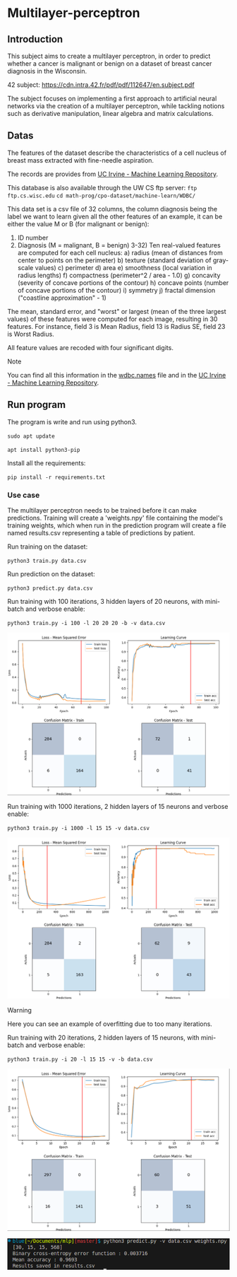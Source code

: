 # Multilayer-perceptron

## Introduction
This subject aims to create a multilayer perceptron, in order to predict whether a cancer is malignant or benign on a dataset of breast cancer diagnosis in the Wisconsin.

42 subject: https://cdn.intra.42.fr/pdf/pdf/112647/en.subject.pdf

The subject focuses on implementing a first approach to artificial neural networks via the creation of a multilayer perceptron, while tackling notions such as derivative manipulation, linear algebra and matrix calculations.

## Datas
The features of the dataset describe the characteristics of a cell nucleus of breast mass extracted with fine-needle aspiration.

The records are provides from [UC Irvine - Machine Learning Repository](https://archive.ics.uci.edu/dataset/17/breast+cancer+wisconsin+diagnostic).

This database is also available through the UW CS ftp server:
`ftp ftp.cs.wisc.edu`
`cd math-prog/cpo-dataset/machine-learn/WDBC/`

This data set is a csv file of 32 columns, the column
diagnosis being the label we want to learn given all the other features of an example,
it can be either the value M or B (for malignant or benign):

1) ID number
2) Diagnosis (M = malignant, B = benign)
3-32) Ten real-valued features are computed for each cell nucleus:
	a) radius (mean of distances from center to points on the perimeter)
	b) texture (standard deviation of gray-scale values)
	c) perimeter
	d) area
	e) smoothness (local variation in radius lengths)
	f) compactness (perimeter^2 / area - 1.0)
	g) concavity (severity of concave portions of the contour)
	h) concave points (number of concave portions of the contour)
	i) symmetry 
	j) fractal dimension ("coastline approximation" - 1)

The mean, standard error, and "worst" or largest (mean of the three
largest values) of these features were computed for each image,
resulting in 30 features.  For instance, field 3 is Mean Radius, field
13 is Radius SE, field 23 is Worst Radius.

All feature values are recoded with four significant digits.

> [!NOTE]
> You can find all this information in the [wdbc.names](wdbc.names) file and in the [UC Irvine - Machine Learning Repository](https://archive.ics.uci.edu/dataset/17/breast+cancer+wisconsin+diagnostic).

## Run program
The program is write and run using python3.

`sudo apt update`

`apt install python3-pip`

Install all the requirements:

`pip install -r requirements.txt`

### Use case

The multilayer perceptron needs to be trained before it can make predictions.
Training will create a 'weights.npy' file containing the model's training weights, which when run in the prediction program will create a file named results.csv representing a table of predictions by patient.

Run training on the dataset:

  `python3 train.py data.csv`

Run prediction on the dataset:

  `python3 predict.py data.csv`

Run training with 100 iterations, 3 hidden layers of 20 neurons, with mini-batch and verbose enable:

  `python3 train.py -i 100 -l 20 20 20 -b -v data.csv`
  
  ![test1](pics/test.png)

Run training with 1000 iterations, 2 hidden layers of 15 neurons and verbose enable:

  `python3 train.py -i 1000 -l 15 15 -v data.csv`
  
  ![test2](pics/test2.png)
  
  > [!WARNING]
  > Here you can see an example of overfitting due to too many iterations.

Run training with 20 iterations, 2 hidden layers of 15 neurons, with mini-batch and verbose enable:

  `python3 train.py -i 20 -l 15 15 -v -b data.csv`
  
  ![test3](pics/test3.png)

  ![pred](pics/predict.png)

